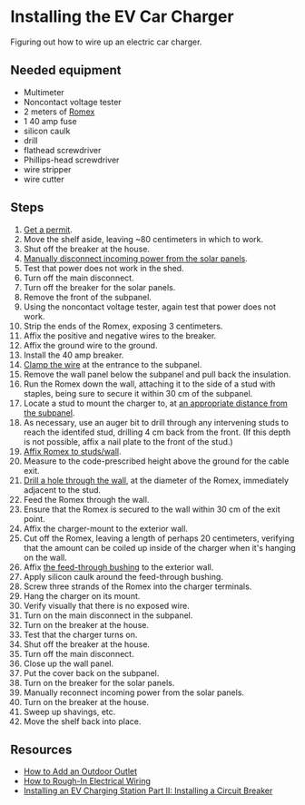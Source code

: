 # Installing the EV Car Charger
Figuring out how to wire up an electric car charger.

## Needed equipment

* Multimeter
* Noncontact voltage tester
* 2 meters of [Romex](https://github.com/waldoj/car-charger/issues/2)
* 1 40 amp fuse
* silicon caulk
* drill
* flathead screwdriver
* Phillips-head screwdriver
* wire stripper
* wire cutter

## Steps

1. [Get a permit](https://github.com/waldoj/car-charger/issues/3).
1. Move the shelf aside, leaving ~80 centimeters in which to work.
1. Shut off the breaker at the house.
1. [Manually disconnect incoming power from the solar panels](https://github.com/waldoj/car-charger/issues/5).
1. Test that power does not work in the shed.
1. Turn off the main disconnect.
1. Turn off the breaker for the solar panels.
1. Remove the front of the subpanel.
2. Using the noncontact voltage tester, again test that power does not work.
1. Strip the ends of the Romex, exposing 3 centimeters.
1. Affix the positive and negative wires to the breaker.
1. Affix the ground wire to the ground.
1. Install the 40 amp breaker.
1. [Clamp the wire](https://github.com/waldoj/car-charger/issues/8) at the entrance to the subpanel.
1. Remove the wall panel below the subpanel and pull back the insulation.
1. Run the Romex down the wall, attaching it to the side of a stud with staples, being sure to secure it within 30 cm of the subpanel.
1. Locate a stud to mount the charger to, at [an appropriate distance from the subpanel](https://github.com/waldoj/car-charger/issues/1).
1. As necessary, use an auger bit to drill through any intervening studs to reach the identifed stud, drilling 4 cm back from the front. (If this depth is not possible, affix a nail plate to the front of the stud.)
1. [Affix Romex to studs/wall](https://github.com/waldoj/car-charger/issues/1).
1. Measure to the code-prescribed height above the ground for the cable exit.
1. [Drill a hole through the wall](https://github.com/waldoj/car-charger/issues/7), at the diameter of the Romex, immediately adjacent to the stud.
1. Feed the Romex through the wall.
1. Ensure that the Romex is secured to the wall within 30 cm of the exit point.
1. Affix the charger-mount to the exterior wall.
1. Cut off the Romex, leaving a length of perhaps 20 centimeters, verifying that the amount can be coiled up inside of the charger when it's hanging on the wall.
1. Affix [the feed-through bushing](https://github.com/waldoj/car-charger/issues/4) to the exterior wall.
1. Apply silicon caulk around the feed-through bushing.
1. Screw three strands of the Romex into the charger terminals.
1. Hang the charger on its mount.
1. Verify visually that there is no exposed wire.
1. Turn on the main disconnect in the subpanel.
1. Turn on the breaker at the house.
1. Test that the charger turns on.
1. Shut off the breaker at the house.
1. Turn off the main disconnect.
1. Close up the wall panel.
1. Put the cover back on the subpanel.
1. Turn on the breaker for the solar panels.
1. Manually reconnect incoming power from the solar panels.
1. Turn on the breaker at the house.
1. Sweep up shavings, etc.
1. Move the shelf back into place.

## Resources
* [How to Add an Outdoor Outlet](https://www.familyhandyman.com/electrical/wiring-outlets/how-to-add-an-outdoor-outlet/view-all/)
* [How to Rough-In Electrical Wiring](https://www.familyhandyman.com/electrical/wiring/how-to-roughin-electrical-wiring/view-all/)
* [Installing an EV Charging Station Part II: Installing a Circuit Breaker](https://www.youtube.com/watch?v=bm0fOPg_VDs)
